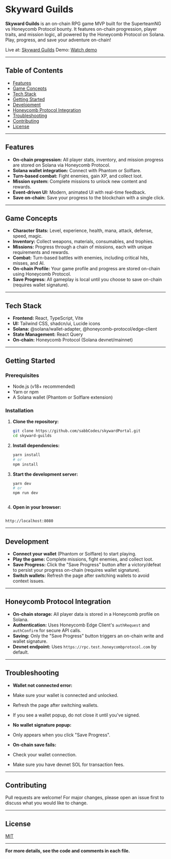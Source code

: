 # Skyward Guilds

**Skyward Guilds** is an on-chain RPG game MVP built for the SuperteamNG vs Honeycomb Protocol bounty. It features on-chain progression, player traits, and mission logic, all powered by the Honeycomb Protocol on Solana. Play, progress, and save your adventure on-chain!

Live at: [Skyward Guilds](https://comforting-marigold-2cb6c1.netlify.app/)
Demo: [Watch demo](https://youtu.be/GAwpnBDG-WU)

---

## Table of Contents

- [Features](#features)
- [Game Concepts](#game-concepts)
- [Tech Stack](#tech-stack)
- [Getting Started](#getting-started)
- [Development](#development)
- [Honeycomb Protocol Integration](#honeycomb-protocol-integration)
- [Troubleshooting](#troubleshooting)
- [Contributing](#contributing)
- [License](#license)

---

## Features

- **On-chain progression:** All player stats, inventory, and mission progress are stored on Solana via Honeycomb Protocol.
- **Solana wallet integration:** Connect with Phantom or Solflare.
- **Turn-based combat:** Fight enemies, gain XP, and collect loot.
- **Mission system:** Complete missions to unlock new content and rewards.
- **Event-driven UI:** Modern, animated UI with real-time feedback.
- **Save on-chain:** Save your progress to the blockchain with a single click.

---

## Game Concepts

- **Character Stats:** Level, experience, health, mana, attack, defense, speed, magic.
- **Inventory:** Collect weapons, materials, consumables, and trophies.
- **Missions:** Progress through a chain of missions, each with unique requirements and rewards.
- **Combat:** Turn-based battles with enemies, including critical hits, misses, and AI.
- **On-chain Profile:** Your game profile and progress are stored on-chain using Honeycomb Protocol.
- **Save Progress:** All gameplay is local until you choose to save on-chain (requires wallet signature).

---

## Tech Stack

- **Frontend:** React, TypeScript, Vite
- **UI:** Tailwind CSS, shadcn/ui, Lucide icons
- **Solana:** @solana/wallet-adapter, @honeycomb-protocol/edge-client
- **State Management:** React Query
- **On-chain:** Honeycomb Protocol (Solana devnet/mainnet)

---

## Getting Started

### Prerequisites

- Node.js (v18+ recommended)
- Yarn or npm
- A Solana wallet (Phantom or Solflare extension)

### Installation

1. **Clone the repository:**

   ```bash
   git clone https://github.com/sabbCodes/skywardPortal.git
   cd skyward-guilds
   ```

2. **Install dependencies:**

   ```bash
   yarn install
   # or
   npm install
   ```

3. **Start the development server:**

   ```bash
   yarn dev
   # or
   npm run dev
   ```

```

```

4. **Open in your browser:**

```

http://localhost:8080

```

---

## Development

- **Connect your wallet** (Phantom or Solflare) to start playing.
- **Play the game:** Complete missions, fight enemies, and collect loot.
- **Save Progress:** Click the "Save Progress" button after a victory/defeat to persist your progress on-chain (requires wallet signature).
- **Switch wallets:** Refresh the page after switching wallets to avoid context issues.

---

## Honeycomb Protocol Integration

- **On-chain storage:** All player data is stored in a Honeycomb profile on Solana.
- **Authentication:** Uses Honeycomb Edge Client's `authRequest` and `authConfirm` for secure API calls.
- **Saving:** Only the "Save Progress" button triggers an on-chain write and wallet signature.
- **Devnet endpoint:** Uses `https://rpc.test.honeycombprotocol.com` by default.

---

## Troubleshooting

- **Wallet not connected error:**

- Make sure your wallet is connected and unlocked.
- Refresh the page after switching wallets.
- If you see a wallet popup, do not close it until you've signed.

- **No wallet signature popup:**

- Only appears when you click "Save Progress".

- **On-chain save fails:**
- Check your wallet connection.
- Make sure you have devnet SOL for transaction fees.

---

## Contributing

Pull requests are welcome! For major changes, please open an issue first to discuss what you would like to change.

---

## License

[MIT](LICENSE)

---

**For more details, see the code and comments in each file.**

```

```
